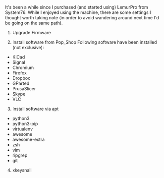
It's been a while since I purchased (and started using) LemurPro from System76. While I enjoyed using the machine, there are some settings I thought worth taking note (in order to avoid wandering around next time I'd be going on the same path). 

1. Upgrade Firmware

2. Install software from Pop_Shop
Following software have been installed (not exclusive): 
- KiCad
- Signal
- Chromium
- Firefox
- Dropbox
- GParted
- PrusaSlicer
- Skype
- VLC

3. Install software via apt
- python3
- python3-pip
- virtualenv
- awesome
- awesome-extra
- zsh
- vim
- ripgrep
- git

4. xkeysnail





